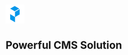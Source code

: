 <div>
  <img src="mark.png" width="50px" style="text-align: right;" />
 <div>
   
# Powerful CMS Solution

